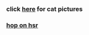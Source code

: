 ### click [here](https://instagram.com/gaga_and_me) for cat pictures
### [hop on hsr](https://lynton-star-rail.carrd.co/)
